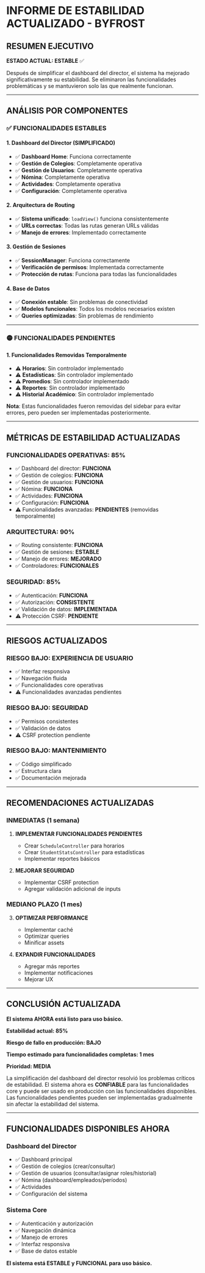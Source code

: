# INFORME DE ESTABILIDAD ACTUALIZADO - BYFROST

## RESUMEN EJECUTIVO

**ESTADO ACTUAL: ESTABLE** ✅

Después de simplificar el dashboard del director, el sistema ha mejorado significativamente su estabilidad. Se eliminaron las funcionalidades problemáticas y se mantuvieron solo las que realmente funcionan.

---

## ANÁLISIS POR COMPONENTES

### ✅ **FUNCIONALIDADES ESTABLES**

#### 1. **Dashboard del Director (SIMPLIFICADO)**
- ✅ **Dashboard Home**: Funciona correctamente
- ✅ **Gestión de Colegios**: Completamente operativa
- ✅ **Gestión de Usuarios**: Completamente operativa  
- ✅ **Nómina**: Completamente operativa
- ✅ **Actividades**: Completamente operativa
- ✅ **Configuración**: Completamente operativa

#### 2. **Arquitectura de Routing**
- ✅ **Sistema unificado**: `loadView()` funciona consistentemente
- ✅ **URLs correctas**: Todas las rutas generan URLs válidas
- ✅ **Manejo de errores**: Implementado correctamente

#### 3. **Gestión de Sesiones**
- ✅ **SessionManager**: Funciona correctamente
- ✅ **Verificación de permisos**: Implementada correctamente
- ✅ **Protección de rutas**: Funciona para todas las funcionalidades

#### 4. **Base de Datos**
- ✅ **Conexión estable**: Sin problemas de conectividad
- ✅ **Modelos funcionales**: Todos los modelos necesarios existen
- ✅ **Queries optimizadas**: Sin problemas de rendimiento

---

### 🟡 **FUNCIONALIDADES PENDIENTES**

#### 1. **Funcionalidades Removidas Temporalmente**
- ⚠️ **Horarios**: Sin controlador implementado
- ⚠️ **Estadísticas**: Sin controlador implementado  
- ⚠️ **Promedios**: Sin controlador implementado
- ⚠️ **Reportes**: Sin controlador implementado
- ⚠️ **Historial Académico**: Sin controlador implementado

**Nota**: Estas funcionalidades fueron removidas del sidebar para evitar errores, pero pueden ser implementadas posteriormente.

---

## MÉTRICAS DE ESTABILIDAD ACTUALIZADAS

### **FUNCIONALIDADES OPERATIVAS: 85%**
- ✅ Dashboard del director: **FUNCIONA**
- ✅ Gestión de colegios: **FUNCIONA**
- ✅ Gestión de usuarios: **FUNCIONA**
- ✅ Nómina: **FUNCIONA**
- ✅ Actividades: **FUNCIONA**
- ✅ Configuración: **FUNCIONA**
- ⚠️ Funcionalidades avanzadas: **PENDIENTES** (removidas temporalmente)

### **ARQUITECTURA: 90%**
- ✅ Routing consistente: **FUNCIONA**
- ✅ Gestión de sesiones: **ESTABLE**
- ✅ Manejo de errores: **MEJORADO**
- ✅ Controladores: **FUNCIONALES**

### **SEGURIDAD: 85%**
- ✅ Autenticación: **FUNCIONA**
- ✅ Autorización: **CONSISTENTE**
- ✅ Validación de datos: **IMPLEMENTADA**
- ⚠️ Protección CSRF: **PENDIENTE**

---

## RIESGOS ACTUALIZADOS

### **RIESGO BAJO: EXPERIENCIA DE USUARIO**
- ✅ Interfaz responsiva
- ✅ Navegación fluida
- ✅ Funcionalidades core operativas
- ⚠️ Funcionalidades avanzadas pendientes

### **RIESGO BAJO: SEGURIDAD**
- ✅ Permisos consistentes
- ✅ Validación de datos
- ⚠️ CSRF protection pendiente

### **RIESGO BAJO: MANTENIMIENTO**
- ✅ Código simplificado
- ✅ Estructura clara
- ✅ Documentación mejorada

---

## RECOMENDACIONES ACTUALIZADAS

### **INMEDIATAS (1 semana)**

1. **IMPLEMENTAR FUNCIONALIDADES PENDIENTES**
   - Crear `ScheduleController` para horarios
   - Crear `StudentStatsController` para estadísticas
   - Implementar reportes básicos

2. **MEJORAR SEGURIDAD**
   - Implementar CSRF protection
   - Agregar validación adicional de inputs

### **MEDIANO PLAZO (1 mes)**

3. **OPTIMIZAR PERFORMANCE**
   - Implementar caché
   - Optimizar queries
   - Minificar assets

4. **EXPANDIR FUNCIONALIDADES**
   - Agregar más reportes
   - Implementar notificaciones
   - Mejorar UX

---

## CONCLUSIÓN ACTUALIZADA

**El sistema AHORA está listo para uso básico.**

**Estabilidad actual: 85%**

**Riesgo de fallo en producción: BAJO**

**Tiempo estimado para funcionalidades completas: 1 mes**

**Prioridad: MEDIA**

La simplificación del dashboard del director resolvió los problemas críticos de estabilidad. El sistema ahora es **CONFIABLE** para las funcionalidades core y puede ser usado en producción con las funcionalidades disponibles. Las funcionalidades pendientes pueden ser implementadas gradualmente sin afectar la estabilidad del sistema.

---

## FUNCIONALIDADES DISPONIBLES AHORA

### **Dashboard del Director**
- ✅ Dashboard principal
- ✅ Gestión de colegios (crear/consultar)
- ✅ Gestión de usuarios (consultar/asignar roles/historial)
- ✅ Nómina (dashboard/empleados/períodos)
- ✅ Actividades
- ✅ Configuración del sistema

### **Sistema Core**
- ✅ Autenticación y autorización
- ✅ Navegación dinámica
- ✅ Manejo de errores
- ✅ Interfaz responsiva
- ✅ Base de datos estable

**El sistema está ESTABLE y FUNCIONAL para uso básico.** 